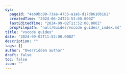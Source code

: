 ```yaml
---
sys:
  pageId: "4ab9bc89-73ae-4755-a1a6-d17d8610b161"
  createdTime: "2024-06-24T23:53:00.000Z"
  lastEditedTime: "2024-09-02T11:52:00.000Z"
  propFilepath: "null/Guides/vscode guides/_index.md"
title: "vscode guides"
date: "2024-09-02T11:52:00.000Z"
description: ""
tags: []
author: "Overridden author"
draft: false
toc: false
icon: ""
---
```

